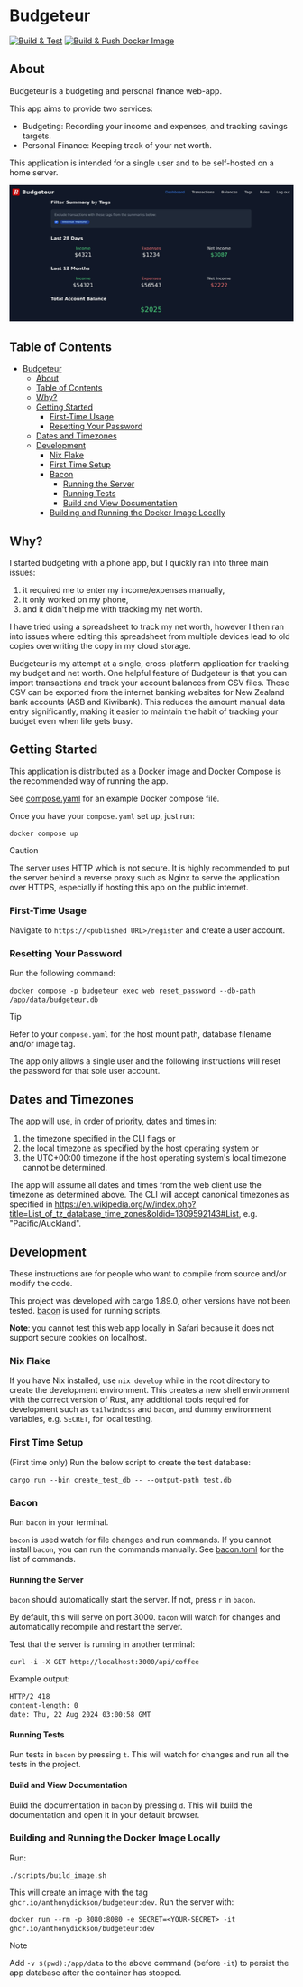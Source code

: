 # Budgeteur

[![Build & Test](https://github.com/AnthonyDickson/budgeteur-rs/actions/workflows/ci.yml/badge.svg)](https://github.com/AnthonyDickson/budgeteur-rs/actions/workflows/ci.yml)
[![Build & Push Docker Image](https://github.com/AnthonyDickson/budgeteur-rs/actions/workflows/cd.yaml/badge.svg)](https://github.com/AnthonyDickson/budgeteur-rs/actions/workflows/cd.yaml)

## About

Budgeteur is a budgeting and personal finance web-app.

This app aims to provide two services:

- Budgeting: Recording your income and expenses, and tracking savings targets.
- Personal Finance: Keeping track of your net worth.

This application is intended for a single user and to be self-hosted on a home server.

![Screenshot of the dashboard page of Budgeteur](./assets/dashboard_sample.jpeg)

## Table of Contents

<!--toc:start-->

- [Budgeteur](#budgeteur)
  - [About](#about)
  - [Table of Contents](#table-of-contents)
  - [Why?](#why)
  - [Getting Started](#getting-started)
    - [First-Time Usage](#first-time-usage)
    - [Resetting Your Password](#resetting-your-password)
  - [Dates and Timezones](#dates-and-timezones)
  - [Development](#development)
    - [Nix Flake](#nix-flake)
    - [First Time Setup](#first-time-setup)
    - [Bacon](#bacon)
      - [Running the Server](#running-the-server)
      - [Running Tests](#running-tests)
      - [Build and View Documentation](#build-and-view-documentation)
    - [Building and Running the Docker Image Locally](#building-and-running-the-docker-image-locally)

<!--toc:end-->

## Why?

I started budgeting with a phone app, but I quickly ran into three main issues:

1. it required me to enter my income/expenses manually,
1. it only worked on my phone,
1. and it didn't help me with tracking my net worth.

I have tried using a spreadsheet to track my net worth, however I then ran into issues where editing this spreadsheet
from multiple devices lead to old copies overwriting the copy in my cloud storage.

Budgeteur is my attempt at a single, cross-platform application for tracking my budget and net worth.
One helpful feature of Budgeteur is that you can import transactions and track your account balances from CSV files.
These CSV can be exported from the internet banking websites for New Zealand bank accounts (ASB and Kiwibank).
This reduces the amount manual data entry significantly, making it easier to maintain the habit of tracking your
budget even when life gets busy.

## Getting Started

This application is distributed as a Docker image and Docker Compose is the recommended way of running the app.

See [compose.yaml](./compose.yaml) for an example Docker compose file.

Once you have your `compose.yaml` set up, just run:

```shell
docker compose up
```

> [!CAUTION]
> The server uses HTTP which is not secure. It is highly recommended to put the
> server behind a reverse proxy such as Nginx to serve the application over
> HTTPS, especially if hosting this app on the public internet.

### First-Time Usage

Navigate to `https://<published URL>/register` and create a user account.

### Resetting Your Password

Run the following command:

```shell
docker compose -p budgeteur exec web reset_password --db-path /app/data/budgeteur.db
```

> [!TIP]
> Refer to your `compose.yaml` for the host mount path, database filename and/or image tag.

The app only allows a single user and the following instructions will reset
the password for that sole user account.

## Dates and Timezones

The app will use, in order of priority, dates and times in:

1. the timezone specified in the CLI flags or
1. the local timezone as specified by the host operating system or
1. the UTC+00:00 timezone if the host operating system's local timezone cannot be determined.

The app will assume all dates and times from the web client use the timezone as determined above.
The CLI will accept canonical timezones as specified in <https://en.wikipedia.org/w/index.php?title=List_of_tz_database_time_zones&oldid=1309592143#List>,
e.g. "Pacific/Auckland".

## Development

These instructions are for people who want to compile from source and/or modify
the code.

This project was developed with cargo 1.89.0, other versions have not been tested.
[bacon](https://dystroy.org/bacon/) is used for running scripts.

**Note**: you cannot test this web app locally in Safari because it does not support secure cookies on localhost.

### Nix Flake

If you have Nix installed, use `nix develop` while in the root directory to
create the development environment.
This creates a new shell environment with the correct version of Rust, any
additional tools required for development such as `tailwindcss` and `bacon`,
and dummy environment variables, e.g. `SECRET`, for local testing.

### First Time Setup

(First time only) Run the below script to create the test database:

```shell
cargo run --bin create_test_db -- --output-path test.db
```

### Bacon

Run `bacon` in your terminal.

`bacon` is used watch for file changes and run commands.
If you cannot install `bacon`, you can run the commands manually.
See [bacon.toml](./bacon.toml) for the list of commands.

#### Running the Server

`bacon` should automatically start the server. If not, press `r` in `bacon`.

By default, this will serve on port 3000.
`bacon` will watch for changes and automatically recompile and restart the server.

Test that the server is running in another terminal:

```shell
curl -i -X GET http://localhost:3000/api/coffee
```

Example output:

```text
HTTP/2 418
content-length: 0
date: Thu, 22 Aug 2024 03:00:58 GMT
```

#### Running Tests

Run tests in `bacon` by pressing `t`.
This will watch for changes and run all the tests in the project.

#### Build and View Documentation

Build the documentation in `bacon` by pressing `d`.
This will build the documentation and open it in your default browser.

### Building and Running the Docker Image Locally

Run:

```shell
./scripts/build_image.sh
```

This will create an image with the tag `ghcr.io/anthonydickson/budgeteur:dev`.
Run the server with:

```shell
docker run --rm -p 8080:8080 -e SECRET=<YOUR-SECRET> -it ghcr.io/anthonydickson/budgeteur:dev
```

> [!NOTE]
> Add `-v $(pwd):/app/data` to the above command (before `-it`) to persist
> the app database after the container has stopped.
